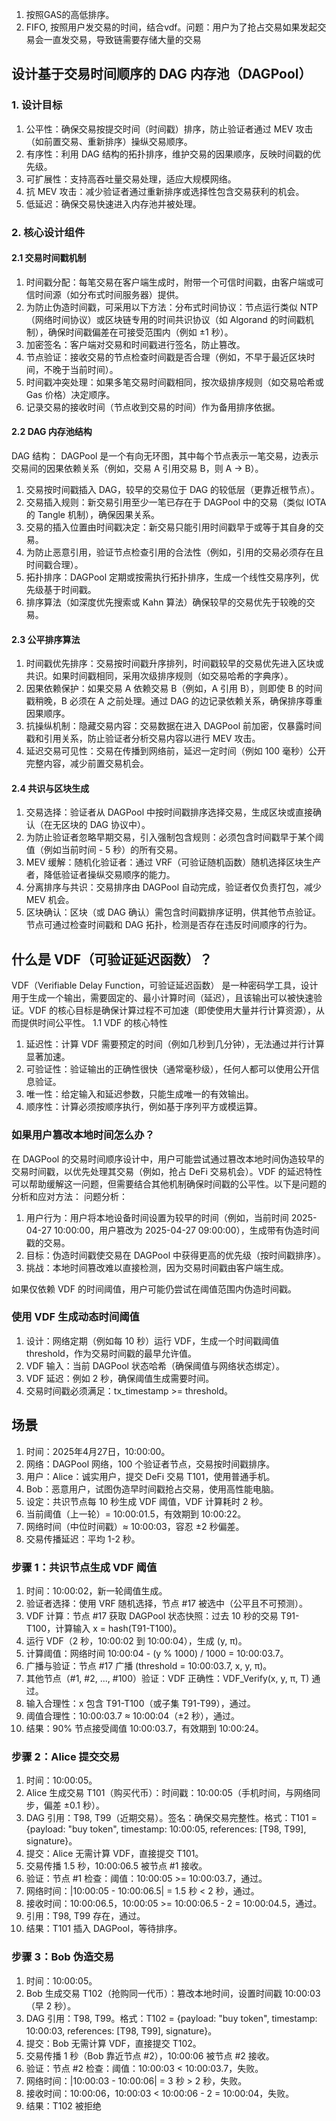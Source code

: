 1. 按照GAS的高低排序。
2. FIFO, 按照用户发交易的时间，结合vdf。问题：用户为了抢占交易如果发起交易会一直发交易，导致链需要存储大量的交易

## 设计基于交易时间顺序的 DAG 内存池（DAGPool）
### 1. 设计目标
1. 公平性：确保交易按提交时间（时间戳）排序，防止验证者通过 MEV 攻击（如前置交易、重新排序）操纵交易顺序。
2. 有序性：利用 DAG 结构的拓扑排序，维护交易的因果顺序，反映时间戳的优先级。
3. 可扩展性：支持高吞吐量交易处理，适应大规模网络。
4. 抗 MEV 攻击：减少验证者通过重新排序或选择性包含交易获利的机会。
5. 低延迟：确保交易快速进入内存池并被处理。

### 2. 核心设计组件
#### 2.1 交易时间戳机制
1. 时间戳分配：每笔交易在客户端生成时，附带一个可信时间戳，由客户端或可信时间源（如分布式时间服务器）提供。
2. 为防止伪造时间戳，可采用以下方法：分布式时间协议：节点运行类似 NTP（网络时间协议）或区块链专用的时间共识协议（如 Algorand 的时间戳机制），确保时间戳偏差在可接受范围内（例如 ±1 秒）。
3. 加密签名：客户端对交易和时间戳进行签名，防止篡改。
4. 节点验证：接收交易的节点检查时间戳是否合理（例如，不早于最近区块时间，不晚于当前时间）。
5. 时间戳冲突处理：如果多笔交易时间戳相同，按次级排序规则（如交易哈希或 Gas 价格）决定顺序。
6. 记录交易的接收时间（节点收到交易的时间）作为备用排序依据。

#### 2.2 DAG 内存池结构
DAG 结构：
DAGPool 是一个有向无环图，其中每个节点表示一笔交易，边表示交易间的因果依赖关系（例如，交易 A 引用交易 B，则 A → B）。

1. 交易按时间戳插入 DAG，较早的交易位于 DAG 的较低层（更靠近根节点）。
2. 交易插入规则：新交易引用至少一笔已存在于 DAGPool 中的交易（类似 IOTA 的 Tangle 机制），确保因果关系。
3. 交易的插入位置由时间戳决定：新交易只能引用时间戳早于或等于其自身的交易。
4. 为防止恶意引用，验证节点检查引用的合法性（例如，引用的交易必须存在且时间戳合理）。
5. 拓扑排序：DAGPool 定期或按需执行拓扑排序，生成一个线性交易序列，优先级基于时间戳。
6. 排序算法（如深度优先搜索或 Kahn 算法）确保较早的交易优先于较晚的交易。

#### 2.3 公平排序算法
1. 时间戳优先排序：交易按时间戳升序排列，时间戳较早的交易优先进入区块或共识。如果时间戳相同，采用次级排序规则（如交易哈希的字典序）。
2. 因果依赖保护：如果交易 A 依赖交易 B（例如，A 引用 B），则即使 B 的时间戳稍晚，B 必须在 A 之前处理。通过 DAG 的边记录依赖关系，确保排序尊重因果顺序。
3. 抗操纵机制：隐藏交易内容：交易数据在进入 DAGPool 前加密，仅暴露时间戳和引用关系，防止验证者分析交易内容以进行 MEV 攻击。
4. 延迟交易可见性：交易在传播到网络前，延迟一定时间（例如 100 毫秒）公开完整内容，减少前置交易机会。

#### 2.4 共识与区块生成
1. 交易选择：验证者从 DAGPool 中按时间戳排序选择交易，生成区块或直接确认（在无区块的 DAG 协议中）。
2. 为防止验证者忽略早期交易，引入强制包含规则：必须包含时间戳早于某个阈值（例如当前时间 - 5 秒）的所有交易。
3. MEV 缓解：随机化验证者：通过 VRF（可验证随机函数）随机选择区块生产者，降低验证者操纵交易顺序的能力。
4. 分离排序与共识：交易排序由 DAGPool 自动完成，验证者仅负责打包，减少 MEV 机会。
5. 区块确认：区块（或 DAG 确认）需包含时间戳排序证明，供其他节点验证。节点可通过检查时间戳和 DAG 拓扑，检测是否存在违反时间顺序的行为。

## 什么是 VDF（可验证延迟函数）？
VDF（Verifiable Delay Function，可验证延迟函数） 是一种密码学工具，设计用于生成一个输出，需要固定的、最小计算时间（延迟），且该输出可以被快速验证。VDF 的核心目标是确保计算过程不可加速（即使使用大量并行计算资源），从而提供时间公平性。
1.1 VDF 的核心特性
1. 延迟性：计算 VDF 需要预定的时间（例如几秒到几分钟），无法通过并行计算显著加速。
2. 可验证性：验证输出的正确性很快（通常毫秒级），任何人都可以使用公开信息验证。
3. 唯一性：给定输入和延迟参数，只能生成唯一的有效输出。
4. 顺序性：计算必须按顺序执行，例如基于序列平方或模运算。

### 如果用户篡改本地时间怎么办？
在 DAGPool 的交易时间顺序设计中，用户可能尝试通过篡改本地时间伪造较早的交易时间戳，以优先处理其交易（例如，抢占 DeFi 交易机会）。VDF 的延迟特性可以帮助缓解这一问题，但需要结合其他机制确保时间戳的公平性。以下是问题的分析和应对方法：
问题分析：
1. 用户行为：用户将本地设备时间设置为较早的时间（例如，当前时间 2025-04-27 10:00:00，用户篡改为 2025-04-27 09:00:00），生成带有伪造时间戳的交易。
2. 目标：伪造时间戳使交易在 DAGPool 中获得更高的优先级（按时间戳排序）。
3. 挑战：本地时间篡改难以直接检测，因为交易时间戳由客户端生成。

如果仅依赖 VDF 的时间阈值，用户可能仍尝试在阈值范围内伪造时间戳。

### 使用 VDF 生成动态时间阈值
1. 设计：网络定期（例如每 10 秒）运行 VDF，生成一个时间戳阈值 threshold，作为交易时间戳的最早允许值。
2. VDF 输入：当前 DAGPool 状态哈希（确保阈值与网络状态绑定）。
3. VDF 延迟：例如 2 秒，确保阈值生成需要时间。
4. 交易时间戳必须满足：tx_timestamp >= threshold。

## 场景
1. 时间：2025年4月27日，10:00:00。
2. 网络：DAGPool 网络，100 个验证者节点，交易按时间戳排序。
3. 用户：Alice：诚实用户，提交 DeFi 交易 T101，使用普通手机。
4. Bob：恶意用户，试图伪造早时间戳抢占交易，使用高性能电脑。
5. 设定：共识节点每 10 秒生成 VDF 阈值，VDF 计算耗时 2 秒。
6. 当前阈值（上一轮）= 10:00:01.5，有效期到 10:00:22。
7. 网络时间（中位时间戳）≈ 10:00:03，容忍 ±2 秒偏差。
8. 交易传播延迟：平均 1-2 秒。

### 步骤 1：共识节点生成 VDF 阈值
1. 时间：10:00:02，新一轮阈值生成。
2. 验证者选择：使用 VRF 随机选择，节点 #17 被选中（公平且不可预测）。
3. VDF 计算：节点 #17 获取 DAGPool 状态快照：过去 10 秒的交易 T91-T100，计算输入 x = hash(T91-T100)。
4. 运行 VDF（2 秒，10:00:02 到 10:00:04），生成 (y, π)。
5. 计算阈值：网络时间 10:00:04 - (y % 1000) / 1000 = 10:00:03.7。
6. 广播与验证：节点 #17 广播 (threshold = 10:00:03.7, x, y, π)。
7. 其他节点（#1, #2, ..., #100）验证：VDF 正确性：VDF_Verify(x, y, π, T) 通过。
8. 输入合理性：x 包含 T91-T100（或子集 T91-T99），通过。
9. 阈值合理性：10:00:03.7 ≈ 10:00:04（±2 秒），通过。
10. 结果：90% 节点接受阈值 10:00:03.7，有效期到 10:00:24。

### 步骤 2：Alice 提交交易
1. 时间：10:00:05。
2. Alice 生成交易 T101（购买代币）：时间戳：10:00:05（手机时间，与网络同步，偏差 ±0.1 秒）。
3. DAG 引用：T98, T99（近期交易）。签名：确保交易完整性。格式：T101 = {payload: "buy token", timestamp: 10:00:05, references: [T98, T99], signature}。
4. 提交：Alice 无需计算 VDF，直接提交 T101。
5. 交易传播 1.5 秒，10:00:06.5 被节点 #1 接收。
6. 验证：节点 #1 检查：阈值：10:00:05 >= 10:00:03.7，通过。
7. 网络时间：|10:00:05 - 10:00:06.5| = 1.5 秒 < 2 秒，通过。
8. 接收时间：10:00:06.5，10:00:05 >= 10:00:06.5 - 2 = 10:00:04.5，通过。
9. 引用：T98, T99 存在，通过。
10. 结果：T101 插入 DAGPool，等待排序。

### 步骤 3：Bob 伪造交易
1. 时间：10:00:05。
2. Bob 生成交易 T102（抢购同一代币）：篡改本地时间，设置时间戳 10:00:03（早 2 秒）。
3. DAG 引用：T98, T99。格式：T102 = {payload: "buy token", timestamp: 10:00:03, references: [T98, T99], signature}。
4. 提交：Bob 无需计算 VDF，直接提交 T102。
5. 交易传播 1 秒（Bob 靠近节点 #2），10:00:06 被节点 #2 接收。
6. 验证：节点 #2 检查：阈值：10:00:03 < 10:00:03.7，失败。
7. 网络时间：|10:00:03 - 10:00:06| = 3 秒 > 2 秒，失败。
8. 接收时间：10:00:06，10:00:03 < 10:00:06 - 2 = 10:00:04，失败。
9. 结果：T102 被拒绝



    













